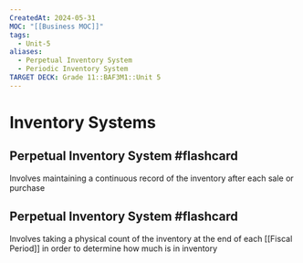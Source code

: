 ```yaml
---
CreatedAt: 2024-05-31
MOC: "[[Business MOC]]"
tags:
  - Unit-5
aliases:
  - Perpetual Inventory System
  - Periodic Inventory System
TARGET DECK: Grade 11::BAF3M1::Unit 5
---
```


# Inventory Systems

## Perpetual Inventory System #flashcard 
Involves maintaining a continuous record of the inventory after each sale or purchase
<!--ID: 1717163511415-->


## Perpetual Inventory System #flashcard 
Involves taking a physical count of the inventory at the end of each [[Fiscal Period]] in order to determine how much is in inventory